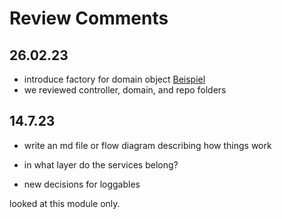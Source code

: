 # Review Comments

## 26.02.23

- introduce factory for domain object [Beispiel](https://github.com/hpi-schul-cloud/schulcloud-server/blob/b60b16128ebe032c861607d4c10fa04f7e1ffd15/apps/server/src/modules/school/domain/factory/school.factory.ts)
- we reviewed controller, domain, and repo folders

## 14.7.23

- write an md file or flow diagram describing how things work
- in what layer do the services belong?

- new decisions for loggables

looked at this module only.
